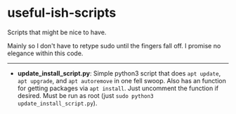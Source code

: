 # useful-ish-scripts
Scripts that might be nice to have.

Mainly so I don't have to retype sudo until the fingers fall off.
I promise no elegance within this code.

___
- __update_install_script.py__: Simple python3 script that does `apt update`, `apt upgrade`, and `apt autoremove` in one fell swoop. Also has an function for getting packages via `apt install`. Just uncomment the function if desired. Must be run as root (just `sudo python3 update_install_script.py`).
